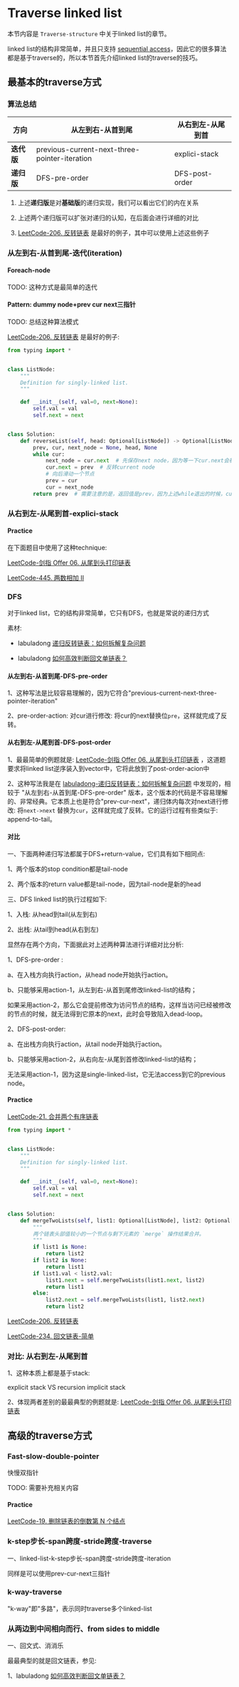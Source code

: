 # Traverse linked list

本节内容是 `Traverse-structure` 中关于linked list的章节。

linked list的结构非常简单，并且只支持 [sequential access](https://en.wikipedia.org/wiki/Sequential_access)，因此它的很多算法都是基于traverse的，所以本节首先介绍linked list的traverse的技巧。



## 最基本的traverse方式



### 算法总结

| 方向       | 从左到右-从首到尾                             | 从右到左-从尾到首 |
| ---------- | --------------------------------------------- | ----------------- |
| **迭代版** | previous-current-next-three-pointer-iteration | explici-stack     |
| **递归版** | DFS-pre-order                                 | DFS-post-order    |

1. 上述**递归版**是对**基础版**的递归实现，我们可以看出它们的内在关系

2. 上述两个递归版可以扩张对递归的认知，在后面会进行详细的对比

3. [LeetCode-206. 反转链表](https://leetcode.cn/problems/reverse-linked-list/) 是最好的例子，其中可以使用上述这些例子

   

### 从左到右-从首到尾-迭代(iteration)

#### Foreach-node

TODO: 这种方式是最简单的迭代

#### Pattern: dummy node+prev cur next三指针

TODO: 总结这种算法模式

[LeetCode-206. 反转链表](https://leetcode.cn/problems/reverse-linked-list/) 是最好的例子:

```python
from typing import *


class ListNode:
    """
    Definition for singly-linked list.
    """

    def __init__(self, val=0, next=None):
        self.val = val
        self.next = next


class Solution:
    def reverseList(self, head: Optional[ListNode]) -> Optional[ListNode]:
        prev, cur, next_node = None, head, None
        while cur:
            next_node = cur.next  # 先保存next node，因为等一下cur.next会被更新
            cur.next = prev  # 反转current node
            # 向后滑动一个节点
            prev = cur
            cur = next_node
        return prev  # 需要注意的是，返回值是prev，因为上述while退出的时候，cur为nullptr

```





### 从右到左-从尾到首-explici-stack

#### Practice

在下面题目中使用了这种technique:

[LeetCode-剑指 Offer 06. 从尾到头打印链表](https://leetcode.cn/problems/cong-wei-dao-tou-da-yin-lian-biao-lcof/)  



[LeetCode-445. 两数相加 II](https://leetcode.cn/problems/add-two-numbers-ii/) 



### DFS

对于linked list，它的结构非常简单，它只有DFS，也就是常说的递归方式

素材: 

- labuladong [递归反转链表：如何拆解复杂问题](https://mp.weixin.qq.com/s/5wz_YJ3lTkDH3nWfVDi5SA) 

- labuladong [如何高效判断回文单链表？](https://mp.weixin.qq.com/s/tCgEoOlZKS_ohuTx1VxJ-Q) 



#### 从左到右-从首到尾-DFS-pre-order

1、这种写法是比较容易理解的，因为它符合"previous-current-next-three-pointer-iteration"

2、pre-order-action: 对cur进行修改: 将cur的next替换位`pre`，这样就完成了反转。



#### 从右到左-从尾到首-DFS-post-order

1、最最简单的例题就是: [LeetCode-剑指 Offer 06. 从尾到头打印链表](https://leetcode.cn/problems/cong-wei-dao-tou-da-yin-lian-biao-lcof/) ，这道题要求将linked list逆序装入到vector中，它将此放到了post-order-acion中

2、这种写法我是在 [labuladong-递归反转链表：如何拆解复杂问题](https://mp.weixin.qq.com/s?__biz=MzAxODQxMDM0Mw==&mid=2247484467&idx=1&sn=beb3ae89993b812eeaa6bbdeda63c494&scene=21#wechat_redirect) 中发现的，相较于 "从左到右-从首到尾-DFS-pre-order" 版本，这个版本的代码是不容易理解的、非常经典。它本质上也是符合"prev-cur-next"，递归体内每次对next进行修改: 将`next->next` 替换为`cur`，这样就完成了反转。它的运行过程有些类似于: append-to-tail。



#### 对比

一、下面两种递归写法都属于DFS+return-value，它们具有如下相同点:

1、两个版本的stop condition都是tail-node

2、两个版本的return value都是tail-node，因为tail-node是新的head

三、DFS linked list的执行过程如下:

1、入栈: 从head到tail(从左到右)

2、出栈: 从tail到head(从右到左)

显然存在两个方向，下面据此对上述两种算法进行详细对比分析:

1、DFS-pre-order : 

a、在入栈方向执行action，从head node开始执行action。

b、只能够采用action-1，从左到右-从首到尾修改linked-list的结构；

如果采用action-2，那么它会提前修改为访问节点的结构，这样当访问已经被修改的节点的时候，就无法得到它原本的next，此时会导致陷入dead-loop。

2、DFS-post-order: 

a、在出栈方向执行action，从tail node开始执行action。

b、只能够采用action-2，从右向左-从尾到首修改linked-list的结构；

无法采用action-1，因为这是single-linked-list，它无法access到它的previous node。





#### Practice

[LeetCode-21. 合并两个有序链表](https://leetcode.cn/problems/merge-two-sorted-lists/) 

```python
from typing import *


class ListNode:
    """
    Definition for singly-linked list.
    """

    def __init__(self, val=0, next=None):
        self.val = val
        self.next = next


class Solution:
    def mergeTwoLists(self, list1: Optional[ListNode], list2: Optional[ListNode]) -> Optional[ListNode]:
        """
        两个链表头部值较小的一个节点与剩下元素的 `merge` 操作结果合并。
        """
        if list1 is None:
            return list2
        if list2 is None:
            return list1
        if list1.val < list2.val:
            list1.next = self.mergeTwoLists(list1.next, list2)
            return list1
        else:
            list2.next = self.mergeTwoLists(list1, list2.next)
            return list2

```



[LeetCode-206. 反转链表](https://leetcode.cn/problems/reverse-linked-list/) 



[LeetCode-234. 回文链表-简单](https://leetcode.cn/problems/palindrome-linked-list/) 





### 对比: 从右到左-从尾到首

1、这种本质上都是基于stack: 

explicit stack VS recursion implicit stack

2、体现两者差别的最最典型的例题就是: [LeetCode-剑指 Offer 06. 从尾到头打印链表](https://leetcode.cn/problems/cong-wei-dao-tou-da-yin-lian-biao-lcof/)  









## 高级的traverse方式



### Fast-slow-double-pointer

快慢双指针

TODO: 需要补充相关内容

#### Practice

[LeetCode-19. 删除链表的倒数第 N 个结点](https://leetcode.cn/problems/remove-nth-node-from-end-of-list/) 

### k-step步长-span跨度-stride跨度-traverse

一、linked-list-k-step步长-span跨度-stride跨度-iteration

同样是可以使用prev-cur-next三指针



### k-way-traverse

"k-way"即"多路"，表示同时traverse多个linked-list



### 从两边到中间相向而行、from sides to middle

一、回文式、消消乐

最最典型的就是回文链表，参见:

1、labuladong [如何高效判断回文单链表？](https://mp.weixin.qq.com/s/tCgEoOlZKS_ohuTx1VxJ-Q) 
